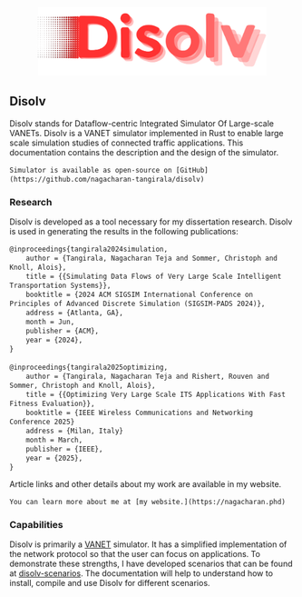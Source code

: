 <p align="center">
    <img style="max-width: 80%; max-height: 60%;" src="./resources/images/intro/disolv_logo.svg"
</p>

## Disolv

Disolv stands for Dataflow-centric Integrated Simulator Of Large-scale VANETs.
Disolv is a VANET simulator implemented in Rust to enable large scale simulation studies of connected traffic applications.
This documentation contains the description and the design of the simulator.

```admonish info title="Source Code"
Simulator is available as open-source on [GitHub](https://github.com/nagacharan-tangirala/disolv)
```

### Research

Disolv is developed as a tool necessary for my dissertation research.
Disolv is used in generating the results in the following publications:

```
@inproceedings{tangirala2024simulation,
    author = {Tangirala, Nagacharan Teja and Sommer, Christoph and Knoll, Alois},
    title = {{Simulating Data Flows of Very Large Scale Intelligent Transportation Systems}},
    booktitle = {2024 ACM SIGSIM International Conference on Principles of Advanced Discrete Simulation (SIGSIM-PADS 2024)},
    address = {Atlanta, GA},
    month = Jun,
    publisher = {ACM},
    year = {2024},
}

@inproceedings{tangirala2025optimizing,
    author = {Tangirala, Nagacharan Teja and Rishert, Rouven and Sommer, Christoph and Knoll, Alois},
    title = {{Optimizing Very Large Scale ITS Applications With Fast Fitness Evaluation}},
    booktitle = {IEEE Wireless Communications and Networking Conference 2025}
    address = {Milan, Italy}
    month = March,
    publisher = {IEEE},
    year = {2025},
}
```

Article links and other details about my work are available in my website.

```admonish info title="About me"
You can learn more about me at [my website.](https://nagacharan.phd)
```


### Capabilities

Disolv is primarily a [VANET](./basics/vanet.md) simulator.
It has a simplified implementation of the network protocol so that the user can focus on applications.
To demonstrate these strengths, I have developed scenarios that can be found at [disolv-scenarios](https://github.com/nagacharan-tangirala/disolv-scenarios).
The documentation will help to understand how to install, compile and use Disolv for different scenarios.


